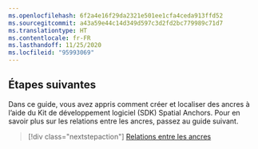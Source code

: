 ```yaml
---
ms.openlocfilehash: 6f2a4e16f29da2321e501ee1cfa4ceda913ffd52
ms.sourcegitcommit: a43a59e44c14d349d597c3d2fd2bc779989c71d7
ms.translationtype: HT
ms.contentlocale: fr-FR
ms.lasthandoff: 11/25/2020
ms.locfileid: "95993069"
---
```

## <a name="next-steps"></a>Étapes suivantes

Dans ce guide, vous avez appris comment créer et localiser des ancres à l’aide du Kit de développement logiciel (SDK) Spatial Anchors. Pour en savoir plus sur les relations entre les ancres, passez au guide suivant.

> [!div class="nextstepaction"]
> [Relations entre les ancres](../articles/spatial-anchors/concepts/anchor-relationships-way-finding.md)